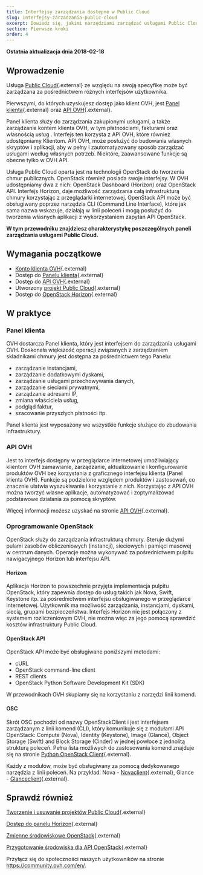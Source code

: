 ```yaml
---
title: Interfejsy zarządzania dostępne w Public Cloud
slug: interfejsy-zarzadzania-public-cloud
excerpt: Dowiedz się, jakimi narzędziami zarządzać usługami Public Cloud
section: Pierwsze kroki
order: 4
---
```


**Ostatnia aktualizacja dnia 2018-02-18**

## Wprowadzenie

Usługa [Public Cloud](https://www.ovh.pl/public-cloud/){.external} ze względu na swoją specyfikę może być zarządzana za pośrednictwem różnych interfejsów użytkownika.

Pierwszymi, do których uzyskujesz dostęp jako klient OVH, jest [Panel klienta](https://www.ovh.com/auth/?action=gotomanager){.external} oraz [API OVH](https://api.ovh.com/){.external}.

Panel klienta służy do zarządzania zakupionymi usługami, a także zarządzania kontem klienta OVH, w tym płatnościami, fakturami oraz własnością usług . Interfejs ten korzysta z API OVH, które również udostępniamy Klientom. 
API OVH, może posłużyć do budowania własnych skryptów i aplikacji, aby w pełny i zautomatyzowany sposób zarządzać usługami według własnych potrzeb. Niektóre, zaawansowane funkcje są obecne tylko w OVH API.

Usługa Public Cloud oparta jest na technologii OpenStack do tworzenia chmur publicznych. OpenStack również posiada swoje interfejsy. W OVH udostępniamy dwa z nich: OpenStack Dashboard (Horizon) oraz OpenStack API.
Interfejs Horizon, daje możliwość zarządzania całą infrastrukturą chmury korzystając z przeglądarki internetowej. 
OpenStack API może być obsługiwany poprzez narzędzia CLI (Command Line Interface), które jak sama nazwa wskazuje, działają w linii poleceń i mogą posłużyć do tworzenia własnych aplikacji z wykorzystaniem zapytań API OpenStack. 

**W tym przewodniku znajdziesz charakterystykę poszczególnych paneli zarządzania usługami Public Cloud.**

## Wymagania początkowe

- [Konto klienta OVH](https://www.ovh.pl/pomoc/new_nic.xml){.external}
- Dostęp do [Panelu klienta](https://www.ovh.com/auth/?action=gotomanager){.external}
- Dostęp do [API OVH](https://api.ovh.com/){.external}
- Utworzony [projekt Public Cloud](https://docs.ovh.com/pl/public-cloud/tworzenie-usuwanie-projektow){.external}
- Dostęp do [OpenStack Horizon](https://horizon.cloud.ovh.net/auth/login/){.external}


## W praktyce

### Panel klienta

OVH dostarcza Panel klienta, który jest interfejsem do zarządzania usługami OVH. Doskonała większość operacji związanych z zarządzaniem składnikami chmury jest dostępna za pośrednictwem tego Panelu:

- zarządzanie instancjami,
- zarządzanie dodatkowymi dyskami,
- zarządzanie usługami przechowywania danych,
- zarządzanie sieciami prywatnymi,
- zarządzanie adresami IP,
- zmiana właściciela usług,
- podgląd faktur,
- szacowanie przyszłych płatności itp.

Panel klienta jest wyposażony we wszystkie funkcje służące do zbudowania infrastruktury.


### API OVH

Jest to interfejs dostępny w przeglądarce internetowej umożliwiający klientom OVH zamawianie, zarządzanie, aktualizowanie i konfigurowanie produktów OVH bez korzystania z graficznego interfejsu klienta (Panel klienta OVH). 
Funkcje są podzielone względem produktów i zastosowań, co znacznie ułatwia wyszukiwanie i korzystanie z nich.
Korzystając z API OVH można tworzyć własne aplikacje, automatyzować i zoptymalizować podstawowe działania za pomocą skryptów.

Więcej informacji możesz uzyskać na stronie [API OVH](https://api.ovh.com/){.external}.


### Oprogramowanie OpenStack

OpenStack służy do zarządzania infrastrukturą chmury. Steruje dużymi pulami zasobów obliczeniowych (instancji), sieciowych i pamięci masowej w centrum danych. Operacje można wykonywać za pośrednictwem pulpitu nawigacyjnego Horizon lub interfejsu API.


#### Horizon

Aplikacja Horizon to powszechnie przyjęta implementacja pulpitu OpenStack, który zapewnia dostęp do usług takich jak Nova, Swift, Keystone itp. za pośrednictwem interfejsu obsługiwanego w przeglądarce internetowej. Użytkownik ma możliwość zarządzania, instancjami, dyskami, siecią, grupami bezpieczeństwa. Interfejs Horizon nie jest połączony z systemem rozliczeniowym OVH, nie można więc za jego pomocą sprawdzić kosztów infrastruktury Public Cloud.


#### OpenStack API

OpenStack API może być obsługiwane poniższymi metodami:

- cURL
- OpenStack command-line client
- REST clients
- OpenStack Python Software Development Kit (SDK)

W przewodnikach OVH skupiamy się na korzystaniu z narzędzi linii komend.



#### OSC

Skrót OSC pochodzi od nazwy OpenStackClient i jest interfejsem zarządzanym z linii komend (CLI), który komunikuje się z modułami API OpenStack: Compute (Nova), Identity (Keystone), Image (Glance), Object Storage (Swift) and Block Storage (Cinder) w jednej powłoce z jednolitą strukturą poleceń. Pełna lista możliwych do zastosowania komend znajduje się na stronie [Python OpenStack Client](https://docs.openstack.org/python-openstackclient/latest/cli/command-list.html){.external}.

Każdy z modułów, może być obsługiwany za pomocą dedykowanego narzędzia z linii poleceń. Na przykład: Nova - [Novaclient](https://docs.openstack.org/python-novaclient/){.external}, Glance - [Glanceclient](https://docs.openstack.org/python-glanceclient/latest/){.external}.


## Sprawdź również

[Tworzenie i usuwanie projektów Public Cloud](https://docs.ovh.com/pl/public-cloud/tworzenie-usuwanie-projektow/){.external} 

[Dostęp do panelu Horizon](https://docs.ovh.com/pl/public-cloud/tworzenie_dostepu_do_interfejsu_horizon/){.external}

[Zmienne środowiskowe OpenStack](https://docs.ovh.com/pl/public-cloud/zmienne-srodowiskowe-openstack/){.external}

[Przygotowanie środowiska dla API OpenStack](https://docs.ovh.com/pl/public-cloud/przygotowanie_srodowiska_dla_api_openstack/){.external}


Przyłącz się do społeczności naszych użytkowników na stronie <https://community.ovh.com/en/>.